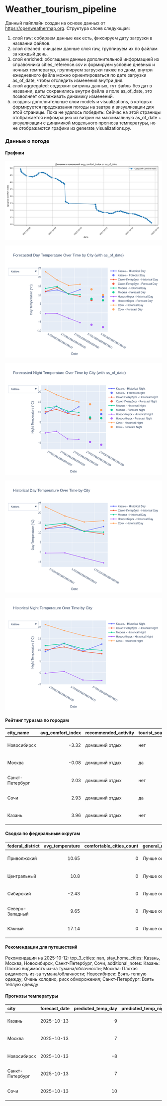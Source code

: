 # Weather_tourism_pipeline
Данный пайплайн создан на основе данных от https://openweathermap.org.
Структура слоев следующая:
  1) слой raw: 
  собираем данные как есть, фиксируем дату загрузки в названии файлов.
  2) слой cleaned:
  очищаем данные слоя raw, группируем их по файлам за каждый день.
  3) слой enriched:
  обогащаем данные дополнительной информацией из справочника cities_reference.csv и формируем условие дневных и ночных температур,
  группируем загрузки также по дням, внутри ежедневного файла можно ориентироваться по дате загрузки as_of_date, чтобы отследить изменения внутри дня.
  4) слой aggregated:
   содержит витрины данных, тут файлы без дат в названии, даты сохранились внутри файла в поле as_of_date, это позволняет отслеживать динамику изменений.
  6) созданы дополнительные слои models и visualizations, в которых формируется предсказания погоды на завтра и визуализации для этой страницы.
  Пока не удалось победить: Сейчас на этой страницы отображается инфомрацию из витрин на максимальную as_of_date + визуализации с динамикой модельного прогноза температуры, 
  но не отображаются графики из generate_visualizations.py.
<!-- WEATHER DATA START -->
### Данные о погоде

#### Графики
![Comfort Index Trend](data/visualizations/comfort_index_trend.png)

![Forecasted Day Temperature](data/visualizations/forecasted_day_temperature.png)

![Forecasted Night Temperature](data/visualizations/forecasted_night_temperature.png)

![Historical Day Temperature](data/visualizations/historical_day_temperature.png)

![Historical Night Temperature](data/visualizations/historical_night_temperature.png)

#### Рейтинг туризма по городам
| city_name       |   avg_comfort_index | recommended_activity   | tourist_season_match   | tourism_season   | tour_recommendation       | as_of_date          |
|:----------------|--------------------:|:-----------------------|:-----------------------|:-----------------|:--------------------------|:--------------------|
| Новосибирск     |               -3.32 | домашний отдых         | нет                    | Июнь-Август      | домашний отдых вне сезона | 2025-10-12 20:38:00 |
| Москва          |               -0.08 | домашний отдых         | да                     | Круглогодично    | домашний отдых в сезон    | 2025-10-12 20:38:00 |
| Санкт-Петербург |                2.03 | домашний отдых         | нет                    | Май-Сентябрь     | домашний отдых вне сезона | 2025-10-12 20:38:00 |
| Сочи            |                2.93 | домашний отдых         | да                     | Май-Октябрь      | домашний отдых в сезон    | 2025-10-12 20:38:00 |
| Казань          |                3.96 | домашний отдых         | нет                    | Май-Сентябрь     | домашний отдых вне сезона | 2025-10-12 20:38:00 |

#### Сводка по федеральным округам
| federal_district   |   avg_temperature |   comfortable_cities_count | general_recommendation   | as_of_date          |
|:-------------------|------------------:|---------------------------:|:-------------------------|:--------------------|
| Приволжский        |             10.65 |                          0 | Лучше остаться дома      | 2025-10-12 20:38:00 |
| Центральный        |             10.8  |                          0 | Лучше остаться дома      | 2025-10-12 20:38:00 |
| Сибирский          |             -2.43 |                          0 | Лучше остаться дома      | 2025-10-12 20:38:00 |
| Северо-Западный    |              9.65 |                          0 | Лучше остаться дома      | 2025-10-12 20:38:00 |
| Южный              |             17.14 |                          0 | Лучше остаться дома      | 2025-10-12 20:38:00 |

#### Рекомендации для путешествий
Рекомендации на 2025-10-12: top_3_cities: nan, stay_home_cities: Казань, Москва, Новосибирск, Санкт-Петербург, Сочи, additional_notes: Казань: Плохая видимость из-за тумана/облачности; Москва: Плохая видимость из-за тумана/облачности; Новосибирск: Взять теплую одежду; Очень холодно, риск обморожения; Санкт-Петербург: Взять теплую одежду

#### Прогнозы температуры
| city            | forecast_date   |   predicted_temp_day |   predicted_temp_night | model_type       | as_of_date          |
|:----------------|:----------------|---------------------:|-----------------------:|:-----------------|:--------------------|
| Казань          | 2025-10-13      |                    9 |                      9 | LinearRegression | 2025-10-12 20:38:09 |
| Москва          | 2025-10-13      |                    7 |                      7 | LinearRegression | 2025-10-12 20:38:09 |
| Новосибирск     | 2025-10-13      |                   -8 |                     -6 | LinearRegression | 2025-10-12 20:38:09 |
| Санкт-Петербург | 2025-10-13      |                    7 |                      7 | LinearRegression | 2025-10-12 20:38:09 |
| Сочи            | 2025-10-13      |                   10 |                     11 | LinearRegression | 2025-10-12 20:38:09 |


<!-- WEATHER DATA END -->
